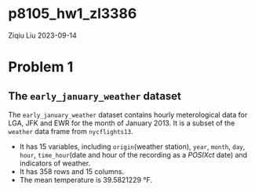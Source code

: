p8105_hw1_zl3386
================
Ziqiu Liu
2023-09-14

# Problem 1

## The `early_january_weather` dataset

The `early_january_weather` dataset contains hourly meterological data
for LGA, JFK and EWR for the month of January 2013. It is a subset of
the `weather` data frame from `nycflights13`.

- It has 15 variables, including `origin`(weather station), `year`,
  `month`, `day`, `hour`, `time_hour`(date and hour of the recording as
  a *POSIXct* date) and indicators of weather.
- It has 358 rows and 15 columns.
- The mean temperature is 39.5821229 °F.
